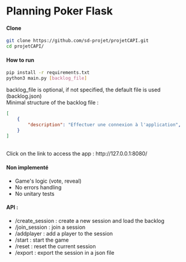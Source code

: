 # Planning Poker Flask
#### Clone
```bash
git clone https://github.com/sd-projet/projetCAPI.git
cd projetCAPI/
```

#### How to run
```bash
pip install -r requirements.txt
python3 main.py [backlog_file]
```
backlog_file is optional, if not specified, the default file is used (backlog.json)<br/>
Minimal structure of the backlog file :
```json
[
    {
        "description": "Effectuer une connexion à l'application",
    }
]
```

<br/>
Click on the link to access the app :
http://127.0.0.1:8080/



#### Non implementé
- Game's logic (vote, reveal)
- No errors handling
- No unitary tests

#### API :
- /create_session : create a new session and load the backlog
- /join_session : join a session
- /addplayer : add a player to the session
- /start : start the game
- /reset : reset the current session
- /export : export the session in a json file

